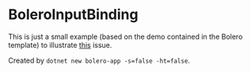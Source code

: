 # BoleroInputBinding

This is just a small example (based on the demo contained in the Bolero template) to illustrate [this](https://github.com/fsbolero/Bolero/issues/247) issue.

Created by `dotnet new bolero-app -s=false -ht=false`.
